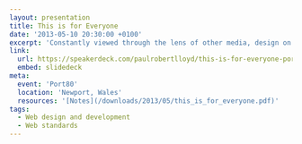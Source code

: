 ```yaml
---
layout: presentation
title: This is for Everyone
date: '2013-05-10 20:30:00 +0100'
excerpt: 'Constantly viewed through the lens of other media, design on the web has remained constrained by the rituals of print and latterly a desire to mimic native applications. With the help of Doctor Who and the Avengers, I’ll show you how the web’s underlying principles can inform our designs and help us deliver experiences that are true to the nature of the web.'
link:
  url: https://speakerdeck.com/paulrobertlloyd/this-is-for-everyone-port-80
  embed: slidedeck
meta:
  event: 'Port80'
  location: 'Newport, Wales'
  resources: '[Notes](/downloads/2013/05/this_is_for_everyone.pdf)'
tags:
  - Web design and development
  - Web standards
---
```

